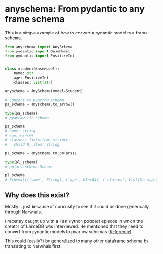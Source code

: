 # anyschema: From pydantic to any frame schema

This is a simple example of how to convert a pydantic model to a frame schema.

```python
from anyschema import AnySchema
from pydantic import BaseModel
from pydantic import PositiveInt


class Student(BaseModel):
    name: str
    age: PositiveInt
    classes: list[str]

anyschema = AnySchema(model=Student)

# Convert to pyarrow schema
pa_schema = anyschema.to_arrow()

type(pa_schema)
# pyarrow.lib.Schema

pa_schema
# name: string
# age: uint64
# classes: list<item: string>
#   child 0, item: string

pl_schema = anyschema.to_polars()

type(pl_schema)
# polars.schema.Schema

pl_schema
# Schema([('name', String), ('age', UInt64), ('classes', List(String))])
```

## Why does this exist?

Mostly... just because of curiousity to see if it could be done generically through Narwhals.

I recently caught up with a Talk Python podcast episode in which the creator of LanceDB was interviewed.
He mentioned that they need to convert from pydantic models to pyarrow schemas ([Reference](https://www.youtube.com/live/wuGirNCyTxA?t=2880s)).

This could (easily?) be generalized to many other dataframe schema by translating to Narwhals first.
